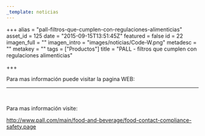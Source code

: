```yaml
---
_template: noticias
---
```






+++
alias = "pall-filtros-que-cumplen-con-regulaciones-alimenticias"
asset_id = 125
date = "2015-09-15T13:51:45Z"
featured = false
id = 22
imagen_full = ""
imagen_intro = "images/noticias/Code-W.png"
metadesc = ""
metakey = ""
tags = ["Productos"]
title = "PALL - filtros que cumplen con regulaciones alimenticias"

+++
<p>Para mas información puede visitar la pagina WEB:</p>
<hr class="system-pagebreak" />
<p> </p>
<p>Para mas información visite:</p>
<p><a title="http://www.pall.com/main/food-and-beverage/food-contact-compliance-safety.page" href="http://www.pall.com/main/food-and-beverage/food-contact-compliance-safety.page" target="_blank">http://www.pall.com/main/food-and-beverage/food-contact-compliance-safety.page</a></p>
<!--more-->
